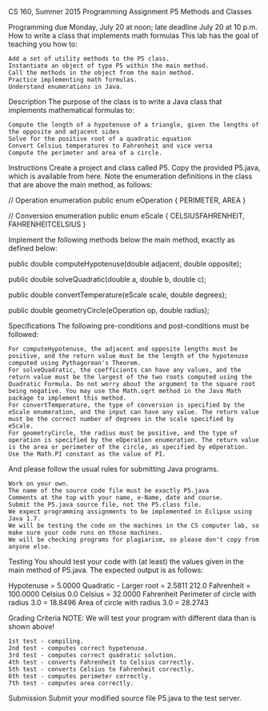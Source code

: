  CS 160, Summer 2015
Programming Assignment P5
Methods and Classes

Programming due Monday, July 20 at noon; late deadline July 20 at 10 p.m.
How to write a class that implements math formulas
This lab has the goal of teaching you how to:

    Add a set of utility methods to the P5 class.
    Instantiate an object of type P5 within the main method.
    Call the methods in the object from the main method.
    Practice implementing math formulas.
    Understand enumerations in Java. 

Description
The purpose of the class is to write a Java class that implements mathematical formulas to:

    Compute the length of a hypotenuse of a triangle, given the lengths of the opposite and adjacent sides
    Solve for the positive root of a quadratic equation
    Convert Celsius temperatures to Fahrenheit and vice versa
    Compute the perimeter and area of a circle. 

Instructions
Create a project and class called P5. Copy the provided P5.java, which is available from here. Note the enumeration definitions in the class that are above the main method, as follows:

// Operation enumeration
public enum eOperation { PERIMETER, AREA }

// Conversion enumeration
public enum eScale { CELSIUSFAHRENHEIT, FAHRENHEITCELSIUS }

Implement the following methods below the main method, exactly as defined below:

public double computeHypotenuse(double adjacent, double opposite);

public double solveQuadratic(double a, double b, double c);

public double convertTemperature(eScale scale, double degrees);

public double geometryCircle(eOperation op, double radius);

Specifications
The following pre-conditions and post-conditions must be followed:

    For computeHypotenuse, the adjacent and opposite lengths must be positive, and the return value must be the length of the hypotenuse computed using Pythagorean's Theorem.
    For solveQuadratic, the coefficients can have any values, and the return value must be the largest of the two roots computed using the Quadratic Formula. Do not worry about the argument to the square root being negative. You may use the Math.sqrt method in the Java Math package to implement this method.
    For convertTemperature, the type of conversion is specified by the eScale enumeration, and the input can have any value. The return value must be the correct number of degrees in the scale specified by eScale.
    For geometryCircle, the radius must be positive, and the type of operation is specified by the eOperation enumeration. The return value is the area or perimeter of the circle, as specified by eOperation. Use the Math.PI constant as the value of PI. 

And please follow the usual rules for submitting Java programs.

    Work on your own.
    The name of the source code file must be exactly P5.java
    Comments at the top with your name, e-Name, date and course.
    Submit the P5.java source file, not the P5.class file.
    We expect programming assignments to be implemented in Eclipse using Java 1.7.
    We will be testing the code on the machines in the CS computer lab, so make sure your code runs on those machines.
    We will be checking programs for plagiarism, so please don't copy from anyone else. 

Testing
You should test your code with (at least) the values given in the main method of P5.java. The expected output is as follows:

Hypotenuse = 5.0000
Quadratic - Larger root = 2.5811
212.0 Fahrenheit = 100.0000 Celsius
0.0 Celsius = 32.0000 Fahrenheit
Perimeter of circle with radius 3.0 = 18.8496
Area of circle with radius 3.0 = 28.2743

Grading Criteria
NOTE: We will test your program with different data than is shown above!

    1st test - compiling.
    2nd test - computes correct hypotenuse.
    3rd test - computes correct quadratic solution.
    4th test - converts Fahrenheit to Celsius correctly.
    5th test - converts Celsius to Fahrenheit correctly.
    6th test - computes perimeter correctly.
    7th test - computes area correctly. 

Submission
Submit your modified source file P5.java to the test server. 
